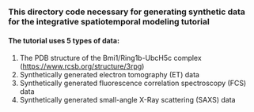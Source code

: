 ### This directory code necessary for generating synthetic data for the integrative spatiotemporal modeling tutorial

#### The tutorial uses 5 types of data:
1. The PDB structure of the Bmi1/Ring1b-UbcH5c complex (https://www.rcsb.org/structure/3rpg)
2. Synthetically generated electron tomography (ET) data
3. Synthetically generated fluorescence correlation spectroscopy (FCS) data
4. Synthetically generated small-angle X-Ray scattering (SAXS) data
